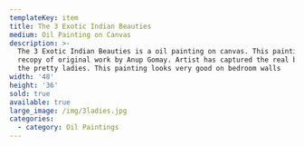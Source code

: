 ```yaml
---
templateKey: item
title: The 3 Exotic Indian Beauties
medium: Oil Painting on Canvas
description: >-
  The 3 Exotic Indian Beauties is a oil painting on canvas. This painting is a
  recopy of original work by Anup Gomay. Artist has captured the real beauty of
  the pretty ladies. This painting looks very good on bedroom walls
width: '48'
height: '36'
sold: true
available: true
large_image: /img/3ladies.jpg
categories:
  - category: Oil Paintings
---
```


